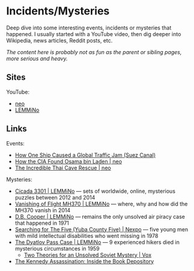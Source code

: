 # Incidents/Mysteries

Deep dive into some interesting events, incidents or mysteries that happened. I
usually started with a YouTube video, then dig deeper into Wikipedia, news
articles, Reddit posts, etc.

_The content here is probably not as fun as the parent or sibling pages, more
serious and heavy._

## Sites

YouTube:

- [neo](https://www.youtube.com/@neoexplains/videos)
- [LEMMiNo](https://www.youtube.com/@LEMMiNO/videos)

## Links

Events:

- [How One Ship Caused a Global Traffic Jam (Suez Canal)](https://youtu.be/8RxmRw1kCrc)
- [How the CIA Found Osama bin Laden | neo](https://youtu.be/WrX2QVJ2c3Q)
- [The Incredible Thai Cave Rescue | neo](https://youtu.be/-mzqQ_vNiKg)

Mysteries:

- [Cicada 3301 | LEMMiNo](https://youtu.be/I2O7blSSzpI) — sets of worldwide,
  online, mysterious puzzles between 2012 and 2014
- [Vanishing of Flight MH370 | LEMMiNo](https://youtu.be/kd2KEHvK-q8) — where,
  why and how did the MH370 vanish in 2014
- [D.B. Cooper | LEMMiNo](https://youtu.be/CbUjuwhQPKs) — remains the only
  unsolved air piracy case that happened in 1971
- [Searching for The Five (Yuba County Five) | Nexpo](https://youtu.be/hCsPV0eiqxg)
  — five young men with mild intellectual disabilities who went missing in 1978
- [The Dyatlov Pass Case | LEMMiNo](https://youtu.be/Y8RigxxiilI) — 9
  experienced hikers died in mysterious circumstances in 1959
  - [Two Theories for an Unsolved Soviet Mystery | Vox](https://youtu.be/43BDpdMq_Ag)
- [The Kennedy Assassination: Inside the Book Depository](https://youtu.be/5u7euN1HTuU)
